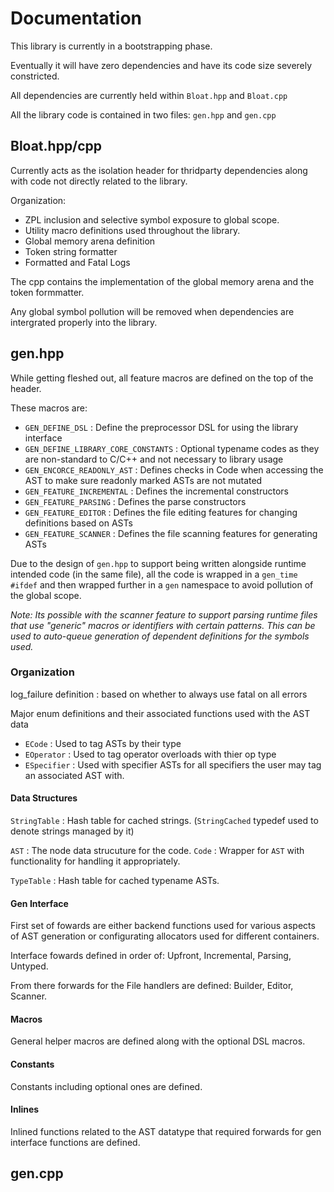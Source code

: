 # Documentation

This library is currently in a bootstrapping phase.

Eventually it will have zero dependencies and have its code size severely constricted.

All dependencies are currently held within `Bloat.hpp` and `Bloat.cpp`

All the library code is contained in two files: `gen.hpp` and `gen.cpp`


## Bloat.hpp/cpp

Currently acts as the isolation header for thridparty dependencies along with code not directly related to the library.

Organization:

* ZPL inclusion and selective symbol exposure to global scope.
* Utility macro definitions used throughout the library.
* Global memory arena definition
* Token string formatter
* Formatted and Fatal Logs

The cpp contains the implementation of the global memory arena and the token formmatter.

Any global symbol pollution will be removed when dependencies are intergrated properly into the library.

## gen.hpp

While getting fleshed out, all feature macros are defined on the top of the header.

These macros are:

* `GEN_DEFINE_DSL` : Define the preprocessor DSL for using the library interface
* `GEN_DEFINE_LIBRARY_CORE_CONSTANTS` : Optional typename codes as they are non-standard to C/C++ and not necessary to library usage
* `GEN_ENCORCE_READONLY_AST` : Defines checks in Code when accessing the AST to make sure readonly marked ASTs are not mutated
* `GEN_FEATURE_INCREMENTAL` : Defines the incremental constructors
* `GEN_FEATURE_PARSING` : Defines the parse constructors
* `GEN_FEATURE_EDITOR` : Defines the file editing features for changing definitions based on ASTs
* `GEN_FEATURE_SCANNER` : Defines the file scanning features for generating ASTs

Due to the design of `gen.hpp` to support being written alongside runtime intended code (in the same file), all the code is wrapped in a `gen_time` `#ifdef` and then wrapped further in a `gen` namespace to avoid pollution of the global scope.

*Note: Its possible with the scanner feature to support parsing runtime files that use "generic" macros or identifiers with certain patterns.
This can be used to auto-queue generation of dependent definitions for the symbols used.*

### Organization

log_failure definition : based on whether to always use fatal on all errors

Major enum definitions and their associated functions used with the AST data

* `ECode` : Used to tag ASTs by their type
* `EOperator` : Used to tag operator overloads with thier op type
* `ESpecifier` : Used with specifier ASTs for all specifiers the user may tag an associated AST with.

#### Data Structures

`StringTable` : Hash table for cached strings. (`StringCached` typedef used to denote strings managed by it)

`AST` : The node data strucuture for the code.
`Code` : Wrapper for `AST` with functionality for handling it appropriately.

`TypeTable` : Hash table for cached typename ASTs.

#### Gen Interface

First set of fowards are either backend functions used for various aspects of AST generation or configurating allocators used for different containers.

Interface fowards defined in order of: Upfront, Incremental, Parsing, Untyped.

From there forwards for the File handlers are defined: Builder, Editor, Scanner.

#### Macros

General helper macros are defined along with the optional DSL macros.

#### Constants

Constants including optional ones are defined.

#### Inlines

Inlined functions related to the AST datatype that required forwards for gen interface functions are defined.

## gen.cpp

